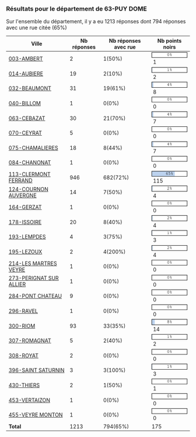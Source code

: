 ### Résultats pour le département de 63-PUY DOME

Sur l'ensemble du département, il y a eu 1213 réponses dont 794 réponses avec une rue citée (65%)

| Ville | Nb réponses | Nb réponses avec rue | Nb points noirs |
|-------------|-------------|----------------------|-----------------|
|<a href='003-AMBERT.md'>003-AMBERT</a>|2|1(50%)|<img src="../../img/bar_0.gif" />&nbsp;1|
|<a href='014-AUBIERE.md'>014-AUBIERE</a>|19|2(10%)|<img src="../../img/bar_1.gif" />&nbsp;2|
|<a href='032-BEAUMONT.md'>032-BEAUMONT</a>|31|19(61%)|<img src="../../img/bar_4.gif" />&nbsp;8|
|<a href='040-BILLOM.md'>040-BILLOM</a>|1|0(0%)|<img src="../../img/bar_0.gif" />&nbsp;0|
|<a href='063-CEBAZAT.md'>063-CEBAZAT</a>|30|21(70%)|<img src="../../img/bar_4.gif" />&nbsp;7|
|<a href='070-CEYRAT.md'>070-CEYRAT</a>|5|0(0%)|<img src="../../img/bar_0.gif" />&nbsp;0|
|<a href='075-CHAMALIERES.md'>075-CHAMALIERES</a>|18|8(44%)|<img src="../../img/bar_4.gif" />&nbsp;7|
|<a href='084-CHANONAT.md'>084-CHANONAT</a>|1|0(0%)|<img src="../../img/bar_0.gif" />&nbsp;0|
|<a href='113-CLERMONT FERRAND.md'>113-CLERMONT FERRAND</a>|946|682(72%)|<img src="../../img/bar_65.gif" />&nbsp;115|
|<a href='124-COURNON AUVERGNE.md'>124-COURNON AUVERGNE</a>|14|7(50%)|<img src="../../img/bar_2.gif" />&nbsp;4|
|<a href='164-GERZAT.md'>164-GERZAT</a>|1|0(0%)|<img src="../../img/bar_0.gif" />&nbsp;0|
|<a href='178-ISSOIRE.md'>178-ISSOIRE</a>|20|8(40%)|<img src="../../img/bar_2.gif" />&nbsp;4|
|<a href='193-LEMPDES.md'>193-LEMPDES</a>|4|3(75%)|<img src="../../img/bar_1.gif" />&nbsp;3|
|<a href='195-LEZOUX.md'>195-LEZOUX</a>|2|4(200%)|<img src="../../img/bar_2.gif" />&nbsp;4|
|<a href='214-LES MARTRES VEYRE.md'>214-LES MARTRES VEYRE</a>|1|0(0%)|<img src="../../img/bar_0.gif" />&nbsp;0|
|<a href='273-PERIGNAT SUR ALLIER.md'>273-PERIGNAT SUR ALLIER</a>|1|0(0%)|<img src="../../img/bar_0.gif" />&nbsp;0|
|<a href='284-PONT CHATEAU.md'>284-PONT CHATEAU</a>|9|0(0%)|<img src="../../img/bar_0.gif" />&nbsp;0|
|<a href='296-RAVEL.md'>296-RAVEL</a>|1|0(0%)|<img src="../../img/bar_0.gif" />&nbsp;0|
|<a href='300-RIOM.md'>300-RIOM</a>|93|33(35%)|<img src="../../img/bar_8.gif" />&nbsp;14|
|<a href='307-ROMAGNAT.md'>307-ROMAGNAT</a>|5|2(40%)|<img src="../../img/bar_1.gif" />&nbsp;2|
|<a href='308-ROYAT.md'>308-ROYAT</a>|2|0(0%)|<img src="../../img/bar_0.gif" />&nbsp;0|
|<a href='396-SAINT SATURNIN.md'>396-SAINT SATURNIN</a>|3|3(100%)|<img src="../../img/bar_1.gif" />&nbsp;3|
|<a href='430-THIERS.md'>430-THIERS</a>|2|1(50%)|<img src="../../img/bar_0.gif" />&nbsp;1|
|<a href='453-VERTAIZON.md'>453-VERTAIZON</a>|1|0(0%)|<img src="../../img/bar_0.gif" />&nbsp;0|
|<a href='455-VEYRE MONTON.md'>455-VEYRE MONTON</a>|1|0(0%)|<img src="../../img/bar_0.gif" />&nbsp;0|
| **Total** |1213|794(65%)|175|
